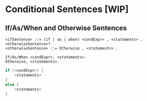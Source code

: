 # Conditional Sentences \[WIP\]

## If/As/When and Otherwise Sentences

```bnf
<ifSentence> ::= (if | as | when) <condExpr> , <statements> . <otherwiseSentence>?
<otherwiseSentence> ::= Otherwise , <statements> .
```

```scenario
If/As/When <condExpr>, <statements>.
Otherwise, <statements>.
```

```java
if (<condExpr>) {
    <statements>
}
else {
    <statements>
}
```
